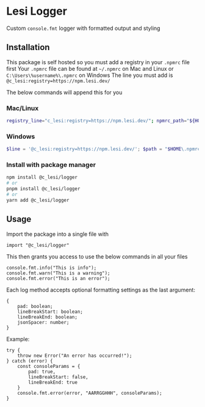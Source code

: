 # Lesi Logger

Custom `console.fmt` logger with formatted output and styling

## Installation

This package is self hosted so you must add a registry in your `.npmrc` file first
Your `.npmrc` file can be found at `~/.npmrc` on Mac and Linux or `C:\Users\%username%\.npmrc` on Windows
The line you must add is `@c_lesi:registry=https://npm.lesi.dev/`

The below commands will append this for you

### Mac/Linux

```bash
registry_line="c_lesi:registry=https://npm.lesi.dev/"; npmrc_path="${HOME}/.npmrc"; grep -Fxq "$registry_line" "$npmrc_path" 2>/dev/null || echo "$registry_line" >> "$npmrc_path"
```

### Windows

```powershell
$line = '@c_lesi:registry=https://npm.lesi.dev/'; $path = "$HOME\.npmrc"; $escaped = [regex]::Escape($line); if (-not (Test-Path $path)) { New-Item -ItemType File -Path $path -Force | Out-Null }; if (-not (Select-String -Path $path -Pattern $escaped -Quiet)) { Add-Content -Path $path -Value $line }
```

### Install with package manager

```bash
npm install @c_lesi/logger
# or
pnpm install @c_lesi/logger
# or
yarn add @c_lesi/logger
```

## Usage

Import the package into a single file with

```TS
import "@c_lesi/logger"
```

This then grants you access to use the below commands in all your files

```TS
console.fmt.info("This is info");
console.fmt.warn("This is a warning");
console.fmt.error("This is an error");
```

Each log method accepts optional formatting settings as the last argument:

```TS
{
    pad: boolean;
    lineBreakStart: boolean;
    lineBreakEnd: boolean;
    jsonSpacer: number;
}
```

Example:

```TS
try {
    throw new Error("An error has occurred!");
} catch (error) {
    const consoleParams = {
        pad: true,
        lineBreakStart: false,
        lineBreakEnd: true
    }
    console.fmt.error(error, "AARRGGHHH", consoleParams);
}
```
